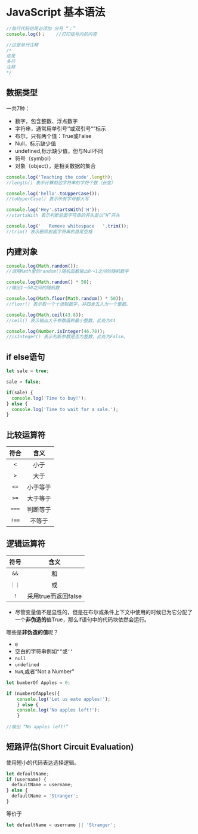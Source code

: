 # JavaScript 基本语法
```javascript
//每行代码结尾必须加 分号 “；”
console.log()；    //打印括号内的内容

//这是单行注释
/*
这是
多行
注释
*/


```

## 数据类型
一共7种：
- 数字，包含整数、浮点数字
- 字符串，通常用单引号‘’或双引号“”标示
- 布尔，只有两个值：True或False
- Null，标示缺少值
- undefined,标示缺少值，但与Null不同
- 符号（symbol）
- 对象（object），是相关数据的集合

```javascript
console.log('Teaching the code'.length);
//length() 表示计算前边字符串的字符个数（长度）

console.log('hello'.toUpperCase());
//toUpperCase() 表示所有字母都大写

console.log('Hey'.startsWith('H'));
//startsWith 表示判断前面字符串的开头是以“H”开头

console.log('   Remove whitespace   '.trim());
//trim() 表示删除前面字符串的首尾空格

```

## 内建对象

```javascript
console.log(Math.random());
//调用Math里的random()随机函数输出0～1之间的随机数字

console.log(Math.random() * 50);
//输出1～50之间的随机数

console.log(Math.floor(Math.random() * 50));
//floor() 表示取一个十进制数字，并四舍五入为一个整数。

console.log(Math.ceil(43.8));
//ceil() 表示输出大于参数值的最小整数。此处为44

console.log(Number.isInteger(46.78));
//isInteger() 表示判断参数是否为整数，此处为False。


```

## if else语句

```javascript
let sale = true;

sale = false;

if(sale) {
  console.log('Time to buy!');
} else {
  console.log('Time to wait for a sale.');
}
```

## 比较运算符

符合|含义
:--:|:--:
`<`|小于
`>`|大于
`<=`|小于等于
`>=`|大于等于
`===`|判断等于
`!==`|不等于

## 逻辑运算符

|符号|含义|
|:--:|:--:|
|`&&` | 和 |
| `｜｜`  | 或 |
|`!` | 采用true而返回false|


- 尽管变量值不是显性的，但是在布尔或条件上下文中使用的时候已为它分配了一个**非伪造的**值True，那么if语句中的代码块依然会运行。  

哪些是**非伪造的值**呢？
- `0`
- 空白的字符串例如`“”`或`‘’`
- `null`
- `undefined`
- `NaN`,或者“Not a Number”

```javascript
let bumberOf Apples = 0;

if (numberOfApples){
    console.log('Let us eate apples!');
    } else {
    console.log('No apples left!');
    }
    
//输出 “No apples left!”
```

## 短路评估(Short Circuit Evaluation)
使用短小的代码表达选择逻辑。

```javascript {.line-numbers}
let defaultName;
if (username) {
  defaultName = username;
} else {
  defaultName = 'Stranger';
}
```

等价于

```javascript {.line-numbers}
let defaultName = username || 'Stranger';
```
